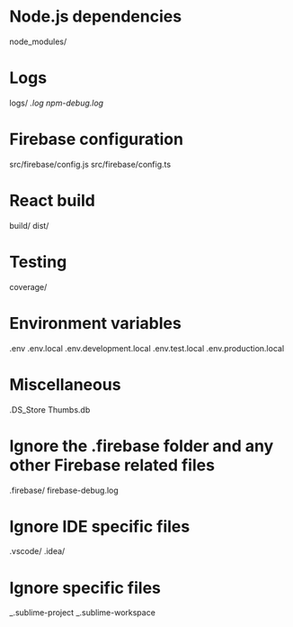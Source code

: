 # Node.js dependencies

node_modules/

# Logs

logs/
_.log
npm-debug.log_

# Firebase configuration

src/firebase/config.js
src/firebase/config.ts

# React build

build/
dist/

# Testing

coverage/

# Environment variables

.env
.env.local
.env.development.local
.env.test.local
.env.production.local

# Miscellaneous

.DS_Store
Thumbs.db

# Ignore the .firebase folder and any other Firebase related files

.firebase/
firebase-debug.log

# Ignore IDE specific files

.vscode/
.idea/

# Ignore specific files

_.sublime-project
_.sublime-workspace
